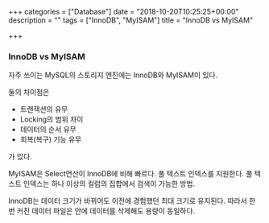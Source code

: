 +++
categories = ["Database"]
date = "2018-10-20T10:25:25+00:00"
description = ""
tags = ["InnoDB", "MyISAM"]
title = "InnoDB vs MyISAM"

+++
### InnoDB vs MyISAM

자주 쓰이는 MySQL의 스토리지 엔진에는 InnoDB와 MyISAM이 있다.

둘의 차이점은

* 트랜잭션의 유무
* Locking의 범위 차이
* 데이터의 순서 유무
* 회복(복구) 기능 유무

가 있다.

MyISAM은 Select연산이 InnoDB에 비해 빠르다. 풀 텍스트 인덱스를 지원한다. 풀 텍스트 인덱스는 하나 이상의 컬럼의 집합에서 검색이 가능한 방법.

InnoDB는 데이터 크기가 바뀌어도 이전에 경험했던 최대 크기로 유지된다. 따라서 한 번 커진 데이터 파일은 안에 데이터를 삭제해도 용량이 동일하다.